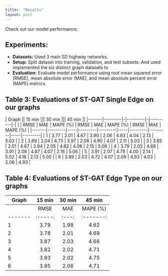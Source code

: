 ```yaml
---
title:  "Results"
layout: post
---
```

Check out our model performance:

## Experiments:

- **Datasets:** Used 3 main SD highway networks.
- **Setup:** Split dataset into training, validation, and test subsets. And used implemented the six distinct graph datasets to 
- **Evaluation:** Evaluate model performance using root mean squared error (RMSE), mean absolute error (MAE), and mean absolute percent error (MAPE) metrics.

## Table 3: Evaluations of ST-GAT Single Edge on our graphs

| Graph || 15 min ||| 30 min ||| 45 min ||
|-------|---------|-|---------|-|---------|-|
|       | RMSE | MAE | MAPE (%) | RMSE | MAE | MAPE (%) | RMSE | MAE | MAPE (%) |
|-------|---------|-----|---------|---------|-----|---------|---------|-----|---------|
| 1 | 3.77 | 2.01 | 4.67 | 3.90 | 2.06 | 4.83 | 4.04 | 2.13 | 5.03 |
| 2 | 3.89 | 2.04 | 4.73 | 3.97 | 2.08 | 4.90 | 4.07 | 2.11 | 5.03 |
| 3 | 3.85 | 2.01 | 4.67 | 3.94 | 2.05 | 4.82 | 4.08 | 2.15 | 5.08 |
| 4 | 3.79 | 2.05 | 4.68 | 3.91 | 2.08 | 4.87 | 4.07 | 2.16 | 5.06 |
| 5 | 3.91 | 2.07 | 4.79 | 4.00 | 2.14 | 5.02 | 4.16 | 2.13 | 5.00 |
| 6 | 3.89 | 2.03 | 4.72 | 4.07 | 2.09 | 4.93 | 4.03 | 2.06 | 4.93 |

## Table 4: Evaluations of ST-GAT Edge Type on our graphs

| Graph |       15 min       |       30 min       |       45 min       |
|-------|:------------------:|:------------------:|:------------------:|
|       |  RMSE | MAE | MAPE (%) |  RMSE | MAE | MAPE (%) |  RMSE | MAE | MAPE (%) |
|-------|:-----:|:---:|:-------:|:-----:|:---:|:-------:|:-----:|:---:|:-------:|
| 1     |  3.79 | 1.98 | 4.62    |  3.97 | 2.03 | 4.87    |  3.98 | 2.05 | 4.91    |
| 2     |  3.78 | 2.01 | 4.69    |  3.94 | 2.04 | 4.89    |  4.06 | 2.13 | 5.06    |
| 3     |  3.87 | 2.03 | 4.66    |  4.11 | 2.13 | 5.02    |  4.11 | 2.13 | 5.02    |
| 4     |  3.82 | 2.02 | 4.71    |  3.94 | 2.03 | 4.86    |  4.03 | 2.12 | 4.99    |
| 5     |  3.93 | 2.02 | 4.75    |  3.97 | 2.07 | 4.86    |  4.04 | 2.12 | 5.01    |
| 6     |  3.85 | 2.06 | 4.71    |  4.01 | 2.09 | 4.87    |  4.10 | 2.10 | 5.00    |
